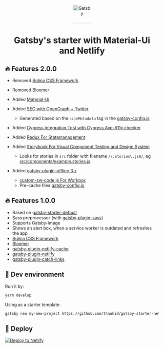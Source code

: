 <p align="center">
  <a href="https://next.gatsbyjs.org">
    <img alt="Gatsby" src="https://www.gatsbyjs.org/monogram.svg" width="60" />
  </a>
</p>
<h1 align="center">
  Gatsby's starter with Material-Ui and Netlify
</h1>

## :fire: Features 2.0.0

- Removed [Bulma CSS Framework](https://bulma.io/)
- Removed [Bloomer](https://bloomer.js.org)

- Added [Material-Ui](https://material-ui.com/)
- Added [SEO with OpenGraph + Twitter ](https://github.com/LekoArts/gatsby-starter-prismic)
  * Generated based on the `siteMetadata` tag in the [gatsby-config.js](gatsby-config.js)
- Added [Cypress Integration Test with Cypress Axe-A11y checker](https://github.com/gatsbyjs/gatsby/tree/master/examples/using-cypress)
- Added [Redux For Statemanagement](https://github.com/gatsbyjs/gatsby/tree/master/examples/using-redux)
- Added [Storybook For Visual Component Testing and Design System](https://www.gatsbyjs.org/docs/visual-testing-with-storybook/)
  * Looks for stories in `src` folder with filename `/\.stories\.js$/`, eg [src/components/example.stories.js](src/components/example.stories.js)
- Added [gatsby-plugin-offline 3.x](https://github.com/gatsbyjs/gatsby/tree/master/packages/gatsby-plugin-offline)
  * [custom-sw-code.js For Workbox](./src/custom-sw-code.js)
  * Pre-cache files [gatsby-config.js](./gatsby-config.js)

## :fire: Features 1.0.0

- Based on [gatsby-starter-default](https://github.com/gatsbyjs/gatsby-starter-default)
- Sass preprocessor (with [gatsby-plugin-sass](https://github.com/gatsbyjs/gatsby/tree/master/packages/gatsby-plugin-sass))
- Supports Gatsby-image
- Shows an alert box, when a service worker is outdated and refreshes the app
- [Bulma CSS Framework](https://bulma.io/)
- [Bloomer](https://bloomer.js.org)
- [gatsby-plugin-netlify-cache](https://github.com/axe312ger/gatsby-plugin-netlify-cache)
- [gatsby-plugin-netlify](https://github.com/gatsbyjs/gatsby/tree/master/packages/gatsby-plugin-netlify)
- [gatsby-plugin-catch-links](https://github.com/gatsbyjs/gatsby/tree/master/packages/gatsby-plugin-catch-links)

## :rocket: Dev environment

Run it by:

```sh
yarn develop
```

Using as a starter template:

```sh
gatsby new my-new-project https://github.com/thnukid/gatsby-starter-netlify-pwa
```

## :dizzy: Deploy

[![Deploy to Netlify](https://www.netlify.com/img/deploy/button.svg)](https://app.netlify.com/start/deploy?repository=https://github.com/thnukid/gatsby-starter-netlify-pwa)
